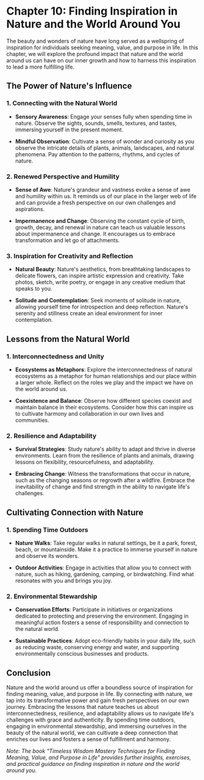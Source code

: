 Chapter 10: Finding Inspiration in Nature and the World Around You
==================================================================

The beauty and wonders of nature have long served as a wellspring of inspiration for individuals seeking meaning, value, and purpose in life. In this chapter, we will explore the profound impact that nature and the world around us can have on our inner growth and how to harness this inspiration to lead a more fulfilling life.

The Power of Nature's Influence
-------------------------------

### 1. Connecting with the Natural World

* **Sensory Awareness**: Engage your senses fully when spending time in nature. Observe the sights, sounds, smells, textures, and tastes, immersing yourself in the present moment.

* **Mindful Observation**: Cultivate a sense of wonder and curiosity as you observe the intricate details of plants, animals, landscapes, and natural phenomena. Pay attention to the patterns, rhythms, and cycles of nature.

### 2. Renewed Perspective and Humility

* **Sense of Awe**: Nature's grandeur and vastness evoke a sense of awe and humility within us. It reminds us of our place in the larger web of life and can provide a fresh perspective on our own challenges and aspirations.

* **Impermanence and Change**: Observing the constant cycle of birth, growth, decay, and renewal in nature can teach us valuable lessons about impermanence and change. It encourages us to embrace transformation and let go of attachments.

### 3. Inspiration for Creativity and Reflection

* **Natural Beauty**: Nature's aesthetics, from breathtaking landscapes to delicate flowers, can inspire artistic expression and creativity. Take photos, sketch, write poetry, or engage in any creative medium that speaks to you.

* **Solitude and Contemplation**: Seek moments of solitude in nature, allowing yourself time for introspection and deep reflection. Nature's serenity and stillness create an ideal environment for inner contemplation.

Lessons from the Natural World
------------------------------

### 1. Interconnectedness and Unity

* **Ecosystems as Metaphors**: Explore the interconnectedness of natural ecosystems as a metaphor for human relationships and our place within a larger whole. Reflect on the roles we play and the impact we have on the world around us.

* **Coexistence and Balance**: Observe how different species coexist and maintain balance in their ecosystems. Consider how this can inspire us to cultivate harmony and collaboration in our own lives and communities.

### 2. Resilience and Adaptability

* **Survival Strategies**: Study nature's ability to adapt and thrive in diverse environments. Learn from the resilience of plants and animals, drawing lessons on flexibility, resourcefulness, and adaptability.

* **Embracing Change**: Witness the transformations that occur in nature, such as the changing seasons or regrowth after a wildfire. Embrace the inevitability of change and find strength in the ability to navigate life's challenges.

Cultivating Connection with Nature
----------------------------------

### 1. Spending Time Outdoors

* **Nature Walks**: Take regular walks in natural settings, be it a park, forest, beach, or mountainside. Make it a practice to immerse yourself in nature and observe its wonders.

* **Outdoor Activities**: Engage in activities that allow you to connect with nature, such as hiking, gardening, camping, or birdwatching. Find what resonates with you and brings you joy.

### 2. Environmental Stewardship

* **Conservation Efforts**: Participate in initiatives or organizations dedicated to protecting and preserving the environment. Engaging in meaningful action fosters a sense of responsibility and connection to the natural world.

* **Sustainable Practices**: Adopt eco-friendly habits in your daily life, such as reducing waste, conserving energy and water, and supporting environmentally conscious businesses and products.

Conclusion
----------

Nature and the world around us offer a boundless source of inspiration for finding meaning, value, and purpose in life. By connecting with nature, we tap into its transformative power and gain fresh perspectives on our own journey. Embracing the lessons that nature teaches us about interconnectedness, resilience, and adaptability allows us to navigate life's challenges with grace and authenticity. By spending time outdoors, engaging in environmental stewardship, and immersing ourselves in the beauty of the natural world, we can cultivate a deep connection that enriches our lives and fosters a sense of fulfillment and harmony.

*Note: The book "Timeless Wisdom Mastery Techniques for Finding Meaning, Value, and Purpose in Life" provides further insights, exercises, and practical guidance on finding inspiration in nature and the world around you.*
